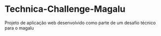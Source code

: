 # Technica-Challenge-Magalu
Projeto de aplicação web desenvolvido como parte de um desafio técnico para o magalu
